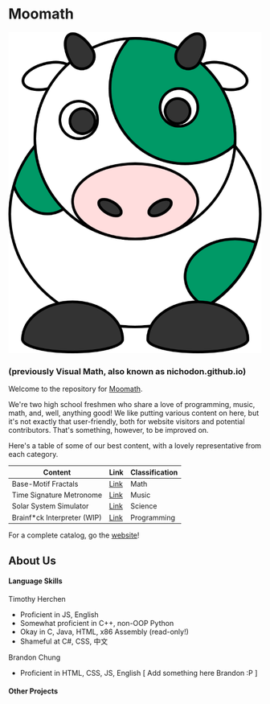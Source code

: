 # Moomath

![Udder Cow](https://raw.githubusercontent.com/Nichodon/nichodon.github.io/master/images/front.png)

### (previously Visual Math, also known as nichodon.github.io)

Welcome to the repository for [Moomath](moomath.com).

We're two high school freshmen who share a love of programming, music, math, and, well, anything good!
We like putting various content on here, but it's not exactly that user-friendly, both for website visitors and potential contributors. That's something, however, to be improved on.

Here's a table of some of our best content, with a lovely representative from each category.

| Content | Link | Classification |
| --- | --- | --- |
| Base-Motif Fractals | [Link](https://nichodon.github.io/fractals/0003/) | Math |
| Time Signature Metronome | [Link](https://nichodon.github.io/programs/0003/) | Music |
| Solar System Simulator | [Link](https://nichodon.github.io/programs/0006/) | Science |
| Brainf*ck Interpreter (WIP) | [Link](https://nichodon.github.io/programs/0008/) | Programming |

For a complete catalog, go the [website](moomath.com)!

## About Us

#### Language Skills

Timothy Herchen

* Proficient in JS, English
* Somewhat proficient in C++, non-OOP Python
* Okay in C, Java, HTML, x86 Assembly (read-only!)
* Shameful at C#, CSS, 中文

Brandon Chung

* Proficient in HTML, CSS, JS, English
[ Add something here Brandon :P ]

#### Other Projects
